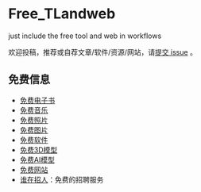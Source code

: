 # Free_TLandweb
just include the free tool and web in workflows

欢迎投稿，推荐或自荐文章/软件/资源/网站，请[提交 issue](https://github.com/sharmer156/Free_TLandweby/issues) 。

## 免费信息

- [免费电子书](https://github.com/sharmer156/Free_TLandweb)
- [免费音乐](docs/music.md)
- [免费照片](docs/photos.md)
- [免费图片](docs/img.md)
- [免费软件](docs/software.md)
- [免费3D模型](docs/3Dmodel.md)
- [免费AI模型](docs/AImodel.md)
- [免费网站](docs/web.md)
- [谁在招人](https://github.com/sharmer156/Free_TLandweb/issues)：免费的招聘服务

